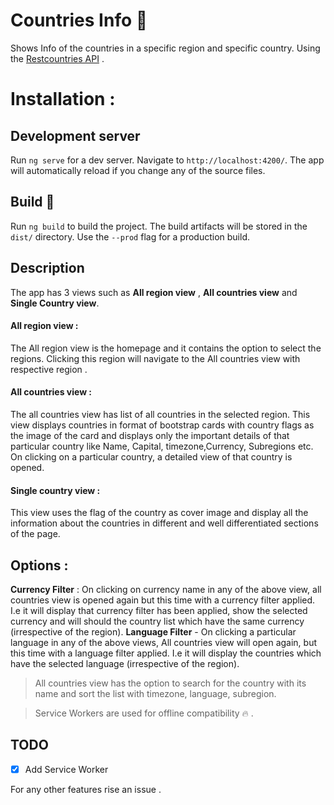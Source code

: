 # Countries Info 🎉

Shows Info of the countries in a specific region and specific country. Using the [Restcountries API](https://restcountries.eu/) .

# Installation :

## Development server

Run `ng serve` for a dev server. Navigate to `http://localhost:4200/`. The app will automatically reload if you change any of the source files.

## [](https://github.com/vivek1996/rest-countries#build)Build 🔧

Run `ng build` to build the project. The build artifacts will be stored in the `dist/` directory. Use the `--prod` flag for a production build.

## Description

The app has 3 views such as **All region view** , **All countries view** and **Single Country view**.

#### All region view :

The All region view is the homepage and it contains the option to select the regions. Clicking this region will navigate to the All countries view with respective region .

#### All countries view :

The all countries view has list of all countries in the selected region. This view displays countries in format of bootstrap cards with country flags as the image of the card and displays only the important details of that particular country like Name, Capital, timezone,Currency, Subregions etc. On clicking on a particular country, a detailed view of that country is opened.

#### Single country view :

This view uses the flag of the country as cover image and display all the information about the countries in different and well differentiated sections of the page.

## Options :

**Currency Filter** : On clicking on currency name in any of the above view, all
countries view is opened again but this time with a currency filter applied. I.e
it will display that currency filter has been applied, show the selected currency
and will should the country list which have the same currency (irrespective of the region).
**Language Filter** - On clicking a particular language in any of the above views, All countries view will open again, but this time with a language filter applied. I.e it will display the countries which have the selected language (irrespective of the region).

> All countries view has the option to search for the country with its name and sort the list with timezone, language, subregion.

> Service Workers are used for offline compatibility 🔥 .

## TODO

- [x] Add Service Worker

For any other features rise an issue .
